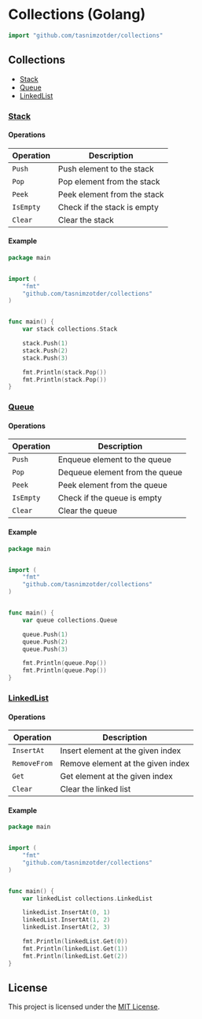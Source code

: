 # Collections (Golang)

```go
import "github.com/tasnimzotder/collections"
```

## Collections

- [Stack](stack.go)
- [Queue](queue.go)
- [LinkedList](linkedlist.go)

### [Stack](stack.go)

#### Operations

| Operation | Description |
| --------- | ----------- |
| `Push` | Push element to the stack |
| `Pop` | Pop element from the stack |
| `Peek` | Peek element from the stack |
| `IsEmpty` | Check if the stack is empty |
| `Clear` | Clear the stack |

#### Example

```go
package main


import (
    "fmt"
    "github.com/tasnimzotder/collections"
)


func main() {
    var stack collections.Stack

    stack.Push(1)
    stack.Push(2)
    stack.Push(3)

    fmt.Println(stack.Pop())
    fmt.Println(stack.Pop())
}
```

### [Queue](queue.go)

#### Operations

| Operation | Description |
| --------- | ----------- |
| `Push` | Enqueue element to the queue |
| `Pop` | Dequeue element from the queue |
| `Peek` | Peek element from the queue |
| `IsEmpty` | Check if the queue is empty |
| `Clear` | Clear the queue |

#### Example

```go
package main


import (
    "fmt"
    "github.com/tasnimzotder/collections"
)


func main() {
    var queue collections.Queue

    queue.Push(1)
    queue.Push(2)
    queue.Push(3)

    fmt.Println(queue.Pop())
    fmt.Println(queue.Pop())
}
```

### [LinkedList](linkedlist.go)

#### Operations

| Operation | Description |
| --------- | ----------- |
| `InsertAt` | Insert element at the given index |
| `RemoveFrom` | Remove element at the given index |
| `Get` | Get element at the given index |
| `Clear` | Clear the linked list |

#### Example

```go
package main


import (
    "fmt"
    "github.com/tasnimzotder/collections"
)


func main() {
    var linkedList collections.LinkedList

    linkedList.InsertAt(0, 1)
    linkedList.InsertAt(1, 2)
    linkedList.InsertAt(2, 3)

    fmt.Println(linkedList.Get(0))
    fmt.Println(linkedList.Get(1))
    fmt.Println(linkedList.Get(2))
}
```

## License

This project is licensed under the [MIT License](LICENSE).
